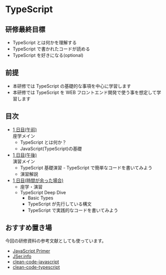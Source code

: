 # TypeScript

## 研修最終目標

- TypeScript とは何かを理解する
- TypeScript で書かれたコードが読める
- TypeScript を好きになる(optional)

## 前提

- 本研修では TypeScript の基礎的な事項を中心に学習します
- 本研修では TypeScript を WEB フロントエンド開発で使う事を想定して学習します

## 目次

- [1 日目(午前)](./1st/index.md)  
  座学メイン
  - TypeScript とは何か？
  - JavaScript(TypeScript)の基礎
- [1 日目(午後)](./1st_pm/index.md)  
   演習メイン
  - TypeScript 基礎演習 - TypeScript で簡単なコードを書いてみよう
  - 演習解説
- [1 日目(時間が余った場合)](./1st_extra/index.md)
  - 座学・演習
  - TypeScript Deep Dive
    - Basic Types
    - TypeScript が先行している構文
    - TypeScript で実践的なコードを書いてみよう

## おすすめ置き場

今回の研修資料の参考文献としても使っています。

- [JavaScript Primer](https://jsprimer.net/)
- [JSer.info](https://jser.info/)
- [clean-code-javascript](https://github.com/ryanmcdermott/clean-code-javascript)
- [clean-code-typescript](https://msakamaki.github.io/clean-code-typescript/)
